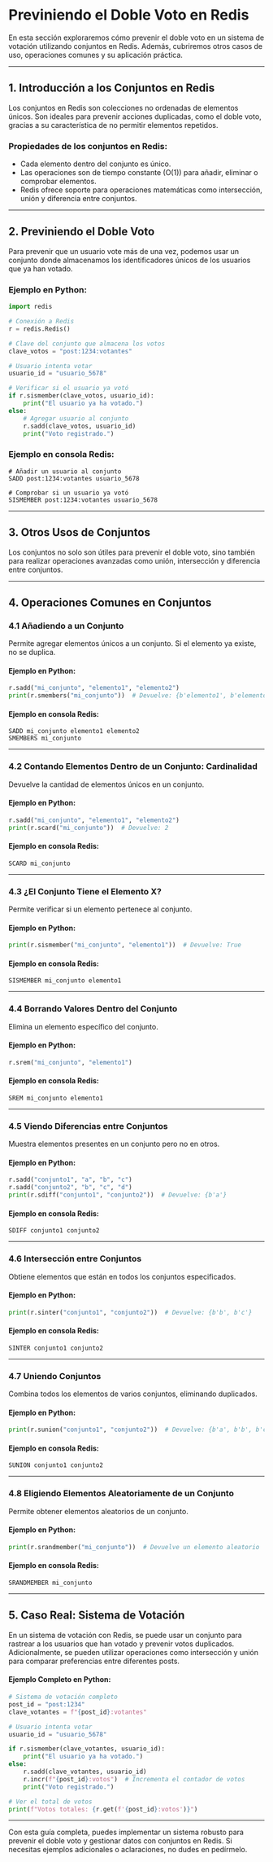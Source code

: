 # Previniendo el Doble Voto en Redis

En esta sección exploraremos cómo prevenir el doble voto en un sistema de votación utilizando conjuntos en Redis. Además, cubriremos otros casos de uso, operaciones comunes y su aplicación práctica.

---

## 1. Introducción a los Conjuntos en Redis
Los conjuntos en Redis son colecciones no ordenadas de elementos únicos. Son ideales para prevenir acciones duplicadas, como el doble voto, gracias a su característica de no permitir elementos repetidos.

### Propiedades de los conjuntos en Redis:
- Cada elemento dentro del conjunto es único.
- Las operaciones son de tiempo constante \(O(1)\) para añadir, eliminar o comprobar elementos.
- Redis ofrece soporte para operaciones matemáticas como intersección, unión y diferencia entre conjuntos.

---

## 2. Previniendo el Doble Voto

Para prevenir que un usuario vote más de una vez, podemos usar un conjunto donde almacenamos los identificadores únicos de los usuarios que ya han votado.

### Ejemplo en Python:
```python
import redis

# Conexión a Redis
r = redis.Redis()

# Clave del conjunto que almacena los votos
clave_votos = "post:1234:votantes"

# Usuario intenta votar
usuario_id = "usuario_5678"

# Verificar si el usuario ya votó
if r.sismember(clave_votos, usuario_id):
    print("El usuario ya ha votado.")
else:
    # Agregar usuario al conjunto
    r.sadd(clave_votos, usuario_id)
    print("Voto registrado.")
```

### Ejemplo en consola Redis:
```shell
# Añadir un usuario al conjunto
SADD post:1234:votantes usuario_5678

# Comprobar si un usuario ya votó
SISMEMBER post:1234:votantes usuario_5678
```

---

## 3. Otros Usos de Conjuntos

Los conjuntos no solo son útiles para prevenir el doble voto, sino también para realizar operaciones avanzadas como unión, intersección y diferencia entre conjuntos.

---

## 4. Operaciones Comunes en Conjuntos

### 4.1 Añadiendo a un Conjunto
Permite agregar elementos únicos a un conjunto. Si el elemento ya existe, no se duplica.

#### Ejemplo en Python:
```python
r.sadd("mi_conjunto", "elemento1", "elemento2")
print(r.smembers("mi_conjunto"))  # Devuelve: {b'elemento1', b'elemento2'}
```

#### Ejemplo en consola Redis:
```shell
SADD mi_conjunto elemento1 elemento2
SMEMBERS mi_conjunto
```

---

### 4.2 Contando Elementos Dentro de un Conjunto: Cardinalidad
Devuelve la cantidad de elementos únicos en un conjunto.

#### Ejemplo en Python:
```python
r.sadd("mi_conjunto", "elemento1", "elemento2")
print(r.scard("mi_conjunto"))  # Devuelve: 2
```

#### Ejemplo en consola Redis:
```shell
SCARD mi_conjunto
```

---

### 4.3 ¿El Conjunto Tiene el Elemento X?
Permite verificar si un elemento pertenece al conjunto.

#### Ejemplo en Python:
```python
print(r.sismember("mi_conjunto", "elemento1"))  # Devuelve: True
```

#### Ejemplo en consola Redis:
```shell
SISMEMBER mi_conjunto elemento1
```

---

### 4.4 Borrando Valores Dentro del Conjunto
Elimina un elemento específico del conjunto.

#### Ejemplo en Python:
```python
r.srem("mi_conjunto", "elemento1")
```

#### Ejemplo en consola Redis:
```shell
SREM mi_conjunto elemento1
```

---

### 4.5 Viendo Diferencias entre Conjuntos
Muestra elementos presentes en un conjunto pero no en otros.

#### Ejemplo en Python:
```python
r.sadd("conjunto1", "a", "b", "c")
r.sadd("conjunto2", "b", "c", "d")
print(r.sdiff("conjunto1", "conjunto2"))  # Devuelve: {b'a'}
```

#### Ejemplo en consola Redis:
```shell
SDIFF conjunto1 conjunto2
```

---

### 4.6 Intersección entre Conjuntos
Obtiene elementos que están en todos los conjuntos especificados.

#### Ejemplo en Python:
```python
print(r.sinter("conjunto1", "conjunto2"))  # Devuelve: {b'b', b'c'}
```

#### Ejemplo en consola Redis:
```shell
SINTER conjunto1 conjunto2
```

---

### 4.7 Uniendo Conjuntos
Combina todos los elementos de varios conjuntos, eliminando duplicados.

#### Ejemplo en Python:
```python
print(r.sunion("conjunto1", "conjunto2"))  # Devuelve: {b'a', b'b', b'c', b'd'}
```

#### Ejemplo en consola Redis:
```shell
SUNION conjunto1 conjunto2
```

---

### 4.8 Eligiendo Elementos Aleatoriamente de un Conjunto
Permite obtener elementos aleatorios de un conjunto.

#### Ejemplo en Python:
```python
print(r.srandmember("mi_conjunto"))  # Devuelve un elemento aleatorio
```

#### Ejemplo en consola Redis:
```shell
SRANDMEMBER mi_conjunto
```

---

## 5. Caso Real: Sistema de Votación
En un sistema de votación con Redis, se puede usar un conjunto para rastrear a los usuarios que han votado y prevenir votos duplicados. Adicionalmente, se pueden utilizar operaciones como intersección y unión para comparar preferencias entre diferentes posts.

#### Ejemplo Completo en Python:
```python
# Sistema de votación completo
post_id = "post:1234"
clave_votantes = f"{post_id}:votantes"

# Usuario intenta votar
usuario_id = "usuario_5678"

if r.sismember(clave_votantes, usuario_id):
    print("El usuario ya ha votado.")
else:
    r.sadd(clave_votantes, usuario_id)
    r.incr(f"{post_id}:votos")  # Incrementa el contador de votos
    print("Voto registrado.")

# Ver el total de votos
print(f"Votos totales: {r.get(f'{post_id}:votos')}")
```

---

Con esta guía completa, puedes implementar un sistema robusto para prevenir el doble voto y gestionar datos con conjuntos en Redis. Si necesitas ejemplos adicionales o aclaraciones, no dudes en pedírmelo.
